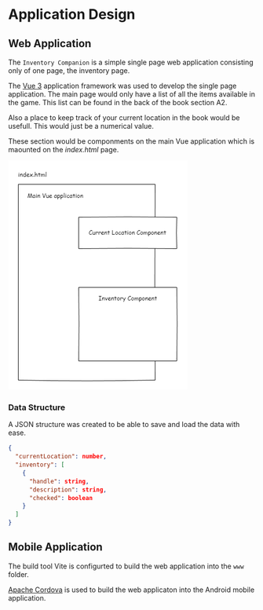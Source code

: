 # Application Design

## Web Application

The `Inventory Companion` is a simple single page web application consisting only of one page, the inventory page.

The [Vue 3](https://vuejs.org/) application framework was used to develop the single page application. The main page would
 only have a list of all the items available in the game. This list can be found in the back of the book section A2.

Also a place to keep track of your current location in the book would be usefull. This would just be a numerical value.

These section would be componments on the main Vue application which is maounted on the _index.html_ page.

![Application Diagram](images/application_design.png)

### Data Structure

A JSON structure was created to be able to save and load the data with ease.

```json
{
  "currentLocation": number,
  "inventory": [
    {
      "handle": string,
      "description": string,
      "checked": boolean
    }
  ]
}
```

## Mobile Application

The build tool Vite is configurted to build the web application into the `www` folder.

[Apache Cordova](https://cordova.apache.org/) is used to build the web applicaton into the Android mobile application.
